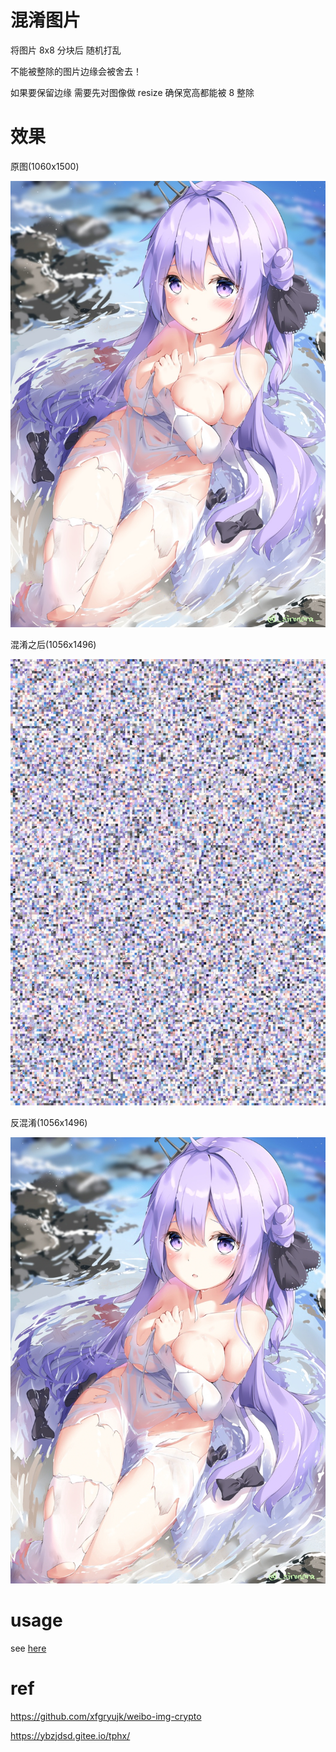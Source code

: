 

# 混淆图片

将图片 8x8 分块后
随机打乱

不能被整除的图片边缘会被舍去！

如果要保留边缘 需要先对图像做 resize
确保宽高都能被 8 整除


# 效果 



原图(1060x1500)

![origin](origin.jpg)

混淆之后(1056x1496)

![encrypt](encrypt.jpg)

反混淆(1056x1496)

![decrypt](decrypt.jpg)

# usage

see [here](block/block_test.go)


# ref

https://github.com/xfgryujk/weibo-img-crypto

https://ybzjdsd.gitee.io/tphx/